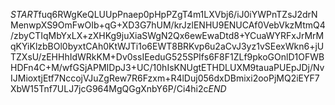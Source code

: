 $START$fuq6RWgKeQLUUpPnaep0pHpPZgT4m1LXVbj6/iJ0iYWPnTZsJ2drNMenwpXS9OmFwOIb+qG+XD3G7hUM/krJzlENHU9ENUCAf0VebVkzMtmQ4/zbyCTIqMbYxLX+zXHKg9juXiaSWgN2Qx6ewEwaDtd8+YCuaWYRFxJrMrMqKYiKlzbBOl0byxtCAh0KtWJTi1o6EWT8BRKvp6u2aCvJ3yz1vSEexWkn6+jUTZXsU/zEHHhIdWRkKM+Dv0ssIEeduG525SPIfs6F8F1ZLf9pkoGOnlD1OFWBHDFn4C+M/wfGSjAPMIDpJ3+UC/10hIsKNUgtETHDLUXM9tauaPUEpJDj/NvIJMioxtjEtf7NccojVJuZgRew7R6Fzxm+R4lDuj056dxDBmixi2ooPjMQ2iEYF7XbW15Tnf7ULJ7jcG964MgQGgXnbY6P/Ci4hi2c$END$